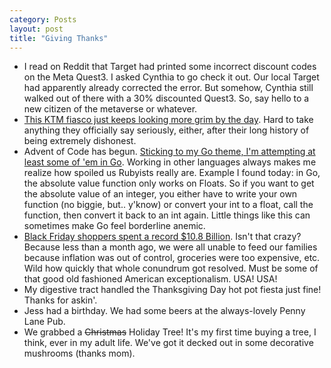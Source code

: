 ```yaml
---
category: Posts
layout: post
title: "Giving Thanks"
---
```

- I read on Reddit that Target had printed some incorrect discount codes on the Meta Quest3. I asked Cynthia to go check it out. Our local Target had apparently already corrected the error. But somehow, Cynthia still walked out of there with a 30% discounted Quest3. So, say hello to a new citizen of the metaverse or whatever.
- [This KTM fiasco just keeps looking more grim by the day](https://www.the-race.com/motogp/ktm-crisis-is-its-motogp-future-under-threat/). Hard to take anything they officially say seriously, either, after their long history of being extremely dishonest.
- Advent of Code has begun. [Sticking to my Go theme, I'm attempting at least some of 'em in Go](https://github.com/leeourand/AOC2025). Working in other languages always makes me realize how spoiled us Rubyists really are. Example I found today: in Go, the absolute value function only works on Floats. So if you want to get the absolute value of an integer, you either have to write your own function (no biggie, but.. y'know) or convert your int to a float, call the function, then convert it back to an int again. Little things like this can sometimes make Go feel borderline anemic.
- [Black Friday shoppers spent a record $10.8 Billion](https://www.npr.org/2024/12/01/g-s1-36310/black-friday-cyber-monday-record-spending). Isn't that crazy? Because less than a month ago, we were all unable to feed our families because inflation was out of control, groceries were too expensive, etc. Wild how quickly that whole conundrum got resolved. Must be some of that good old fashioned American exceptionalism. USA! USA!
- My digestive tract handled the Thanksgiving Day hot pot fiesta just fine! Thanks for askin'.
- Jess had a birthday. We had some beers at the always-lovely Penny Lane Pub.
- We grabbed a ~~Christmas~~ Holiday Tree! It's my first time buying a tree, I think, ever in my adult life. We've got it decked out in some decorative mushrooms (thanks mom).
